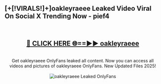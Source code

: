 <h2>[+[!VIRALS!]+]oakleyraeee Leaked Video Viral On Social X Trending Now - pief4</h2>
<br>
<div align="center">
<h2><a href="https://libra.edu.pl?oakleyraeee" rel="nofollow">🔴 CLICK HERE 🌐==►► oakleyraeee</a></h2>
<br>
Get oakleyraeee OnlyFans leaked all content. Now you can access all videos and pictures of oakleyraeee OnlyFans. New Updated Files 2025!
<br>
<br>
<a href="https://libra.edu.pl?oakleyraeee" rel="nofollow" data-target="animated-image.originalLink"><img src="https://i.ibb.co.com/WyWwxjT/player-gif2.gif" alt="oakleyraeee Leaked OnlyFans" style="max-width: 100%; display: inline-block;" data-target="animated-image.originalImage"></a>
</div>
<br>